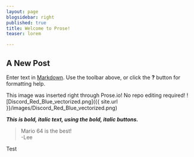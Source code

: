 ```yaml
---
layout: page
blogsidebar: right
published: true
title: Welcome to Prose!
teaser: lorem

---
```

###

## A New Post

Enter text in [Markdown](http://daringfireball.net/projects/markdown/). Use the toolbar above, or click the **?** button for formatting help.

This image was inserted right through Prose.io! No repo editing required!
![Discord_Red_Blue_vectorized.png]({{ site.url }}/images/Discord_Red_Blue_vectorized.png)

**_This is bold, italic text, using the bold, italic buttons._**

> Mario 64 is the best!  
-Lee

Test
